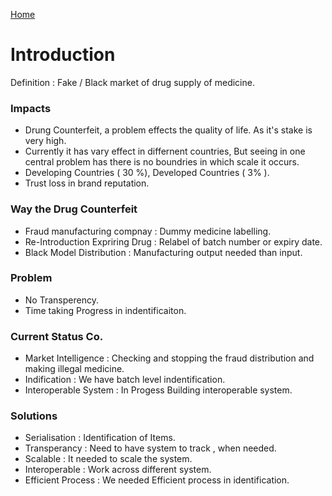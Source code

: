 [Home](./../README.md)

# Introduction

Definition : Fake / Black market of drug supply of medicine.

### Impacts
- Drung Counterfeit, a problem effects the quality of life. As it's stake is very high.
- Currently it has vary effect in differnent countries, But seeing in one central problem has there is no boundries in which scale it occurs.
- Developing Countries ( 30 %), Developed Countries ( 3% ).
- Trust loss in brand reputation.

### Way the Drug Counterfeit 
- Fraud manufacturing compnay : Dummy medicine labelling.
- Re-Introduction Expriring Drug : Relabel of batch number or expiry date.
- Black Model Distribution : Manufacturing output needed than input.

### Problem 
- No Transperency.
- Time taking Progress in indentificaiton.

### Current Status Co.
- Market Intelligence : Checking and stopping the fraud distribution and making illegal medicine.
- Indification :  We have batch level indentification.
- Interoperable System : In Progess Building interoperable system.

### Solutions 
- Serialisation : Identification of Items.
- Transperancy  : Need to have system to track , when needed.
- Scalable      : It needed to scale the system.
- Interoperable : Work across different system. 
- Efficient Process : We needed Efficient process in identification.